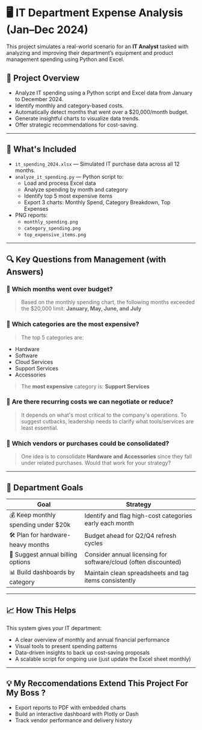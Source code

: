 # 🖥️ IT Department Expense Analysis (Jan–Dec 2024)

This project simulates a real-world scenario for an **IT Analyst** tasked with analyzing and improving their department’s equipment and product management spending using Python and Excel.

## 📌 Project Overview

- Analyze IT spending using a Python script and Excel data from January to December 2024.
- Identify monthly and category-based costs.
- Automatically detect months that went over a $20,000/month budget.
- Generate insightful charts to visualize data trends.
- Offer strategic recommendations for cost-saving.

---

## 📂 What's Included

- `it_spending_2024.xlsx` — Simulated IT purchase data across all 12 months.
- `analyze_it_spending.py` — Python script to:
  - Load and process Excel data
  - Analyze spending by month and category
  - Identify top 5 most expensive items
  - Export 3 charts: Monthly Spend, Category Breakdown, Top Expenses
- PNG reports:
  - `monthly_spending.png`
  - `category_spending.png`
  - `top_expensive_items.png`

---

## 🔍 Key Questions from Management (with Answers)

### 📅 **Which months went over budget?**
> Based on the monthly spending chart, the following months exceeded the $20,000 limit:
**January, May, June, and July**

### 💸 **Which categories are the most expensive?**
> The top 5 categories are:
- Hardware
- Software
- Cloud Services
- Support Services
- Accessories

> The **most expensive** category is: **Support Services**

### 🔁 **Are there recurring costs we can negotiate or reduce?**
> It depends on what's most critical to the company's operations. 
To suggest cutbacks, leadership needs to clarify what tools/services are least essential.

### 🧾 **Which vendors or purchases could be consolidated?**
> One idea is to consolidate **Hardware and Accessories** since they fall under related purchases. 
Would that work for your strategy?

---

## 🎯 Department Goals

| Goal | Strategy |
|------|----------|
| 💰 Keep monthly spending under $20k | Identify and flag high-cost categories early each month |
| 🛠️ Plan for hardware-heavy months | Budget ahead for Q2/Q4 refresh cycles |
| 🧾 Suggest annual billing options | Consider annual licensing for software/cloud (often discounted) |
| 📊 Build dashboards by category | Maintain clean spreadsheets and tag items consistently |

---

## 📈 How This Helps

This system gives your IT department:

- A clear overview of monthly and annual financial performance
- Visual tools to present spending patterns
- Data-driven insights to back up cost-saving proposals
- A scalable script for ongoing use (just update the Excel sheet monthly)

---

## 💡 My Reccomendations Extend This Project For My Boss ?

- Export reports to PDF with embedded charts
- Build an interactive dashboard with Plotly or Dash
- Track vendor performance and delivery history
